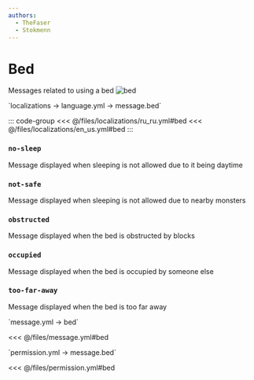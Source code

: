 ```yaml
---
authors:
  - TheFaser
  - Stokmenn
---
```


# Bed

Messages related to using a bed
![bed](/bed.png)

[//]: # (localization)
<!--@include: @/parts/words.md#localization--> 
<!--@include: @/parts/words.md#path--> `localizations → language.yml → message.bed`

<!--@include: @/parts/words.md#default--> 

::: code-group
<<< @/files/localizations/ru_ru.yml#bed
<<< @/files/localizations/en_us.yml#bed
:::

### `no-sleep`

Message displayed when sleeping is not allowed due to it being daytime

### `not-safe`

Message displayed when sleeping is not allowed due to nearby monsters

### `obstructed`

Message displayed when the bed is obstructed by blocks

### `occupied`

Message displayed when the bed is occupied by someone else

### `too-far-away`

Message displayed when the bed is too far away

[//]: # (message.yml)
<!--@include: @/parts/words.md#setting-->
<!--@include: @/parts/words.md#path--> `message.yml → bed`

<!--@include: @/parts/words.md#default-->
<<< @/files/message.yml#bed

<!--@include: @/parts/enable.md-->
<!--@include: @/parts/destination.md-->
<!--@include: @/parts/sound.md-->

[//]: # (permission.yml)
<!--@include: @/parts/words.md#permission-->
<!--@include: @/parts/words.md#path--> `permission.yml → message.bed`

<!--@include: @/parts/words.md#default-->
<<< @/files/permission.yml#bed

<!--@include: @/parts/permission/permissionTier3.md-->
<!--@include: @/parts/permission/sound.md-->